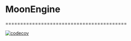 # MoonEngine

=========================================

[![codecov][codecov-badge]][codecov]

[codecov]: https://codecov.io/gh/lat-green/MoonEngine
[codecov-badge]: https://codecov.io/gh/lat-green/MoonEngine/graph/badge.svg?token=UNBCVQQ7Q1&color=green
